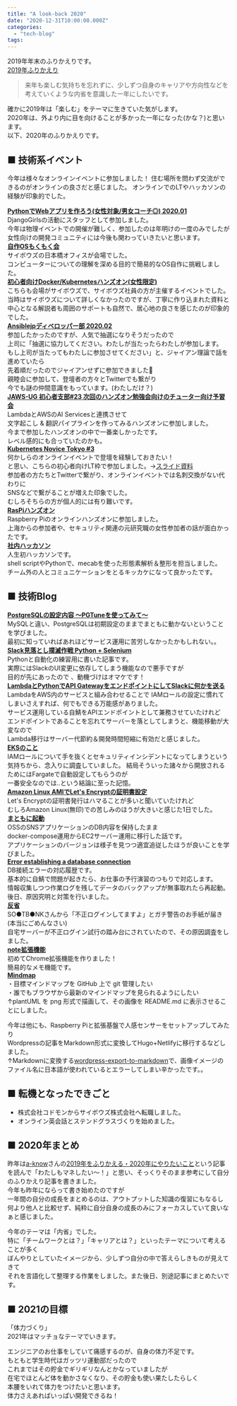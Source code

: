 ```yaml
---
title: "A look-back 2020"
date: "2020-12-31T10:00:00.000Z"
categories: 
  - "tech-blog"
tags: 
---
```


2019年年末のふりかえりです。  
[2019年ふりかえり](https://suwa3.netlify.app/posts/2019-12-31-2019%E5%B9%B4%E3%81%B5%E3%82%8A%E3%81%8B%E3%81%88%E3%82%8A/)

> 来年も楽しむ気持ちを忘れずに、少しずつ自身のキャリアや方向性などを
> 考えていくような内省を意識した一年にしたいです。

確かに2019年は「楽しむ」をテーマに生きていた気がします。  
2020年は、外より内に目を向けることが多かった一年になった(かな？)と思います。  
以下、2020年のふりかえりです。

## ■ 技術系イベント
今年は様々なオンラインイベントに参加しました！
住む場所を問わず交流ができるのがオンラインの良さだと感じました。
オンラインでのLTやハッカソンの経験が印象的でした。

**[PythonでWebアプリを作ろう(女性対象/男女コーチ◎) 2020.01](https://djangogirls-org.connpass.com/event/160379/)**  
    DjangoGirlsの活動にスタッフとして参加しました。  
    今年は物理イベントでの開催が難しく、参加したのは年明けの一度のみでしたが  
    女性向けの開発コミュニティには今後も関わっていきたいと思います。  
**[自作OSもくもく会](https://suwa3.netlify.app/posts/2020-01-12-%E8%87%AA%E4%BD%9Cos%E3%82%82%E3%81%8F%E3%82%82%E3%81%8F%E4%BC%9A/)**  
    サイボウズの日本橋オフィスが会場でした。  
    コンピューターについての理解を深める目的で簡易的なOS自作に挑戦しました。  
**[初心者向けDocker/Kubernetesハンズオン(女性限定)](https://tatsunoko.connpass.com/event/159292/)**  
    こちらも会場がサイボウズで、サイボウズ社員の方が主催するイベントでした。  
    当時はサイボウズについて詳しくなかったのですが、丁寧に作り込まれた資料と  
    中心となる解説者も周囲のサポートも自然で、居心地の良さを感じたのが印象的でした。  
**[Ansiblejpディベロッパー部 2020.02](https://ansible-users.connpass.com/event/162758/)**  
    参加したかったのですが、人気で抽選になりそうだったので  
    上司に「抽選に協力してください。わたしが当たったらわたしが参加します。  
    もし上司が当たってもわたしに参加させてください」と、ジャイアン理論で話を進めていたら  
    先着順だったのでジャイアンせずに参加できました🙌  
    親睦会に参加して、登壇者の方々とTwitterでも繋がり  
    今でも謎の仲間意識をもっています。(わたしだけ？)  
**[JAWS-UG 初心者支部#23 次回のハンズオン勉強会向けのチューター向け予習会](https://jawsug-bgnr.connpass.com/event/163557/)**  
    LambdaとAWSのAI Servicesと連携させて  
    文字起こし & 翻訳パイプラインを作ってみるハンズオンに参加しました。  
    今まで参加したハンズオンの中で一番楽しかったです。  
    レベル感的にも合っていたのかも。  
**[Kubernetes Novice Tokyo #3](https://k8s-novice-jp.connpass.com/event/181410/)**  
    何かしらのオンラインイベントで登壇を経験しておきたい！  
    と思い、こちらの初心者向けLT枠で参加しました。→[スライド資料](https://speakerdeck.com/ishizuka427/eks-on-fargate)  
    参加者の方たちとTwitterで繋がり、オンラインイベントでは名刺交換がない代わりに  
    SNSなどで繋がることが増えた印象でした。  
    むしろそちらの方が個人的には有り難いです。  
**[RasPiハンズオン](https://suwa3.netlify.app/posts/2020-07-22-raspi%E3%83%8F%E3%83%B3%E3%82%BA%E3%82%AA%E3%83%B3/)**  
    Raspberry Piのオンラインハンズオンに参加しました。  
    上海からの参加者や、セキュリティ関連の元研究職の女性参加者の話が面白かったです。  
**[社内ハッカソン](https://suwa3.netlify.app/posts/2020-10-26-%E3%83%8F%E3%83%83%E3%82%AB%E3%82%BD%E3%83%B3%E3%81%AA%E3%81%A9/)**  
    人生初ハッカソンです。  
    shell scriptやPythonで、mecabを使った形態素解析＆整形を担当しました。  
    チーム外の人とコミュニケーションをとるキッカケになって良かったです。  
    
## ■ 技術Blog
**[PostgreSQLの設定内容 〜PGTuneを使ってみて〜](https://qiita.com/suwa3/items/ccec9a757408a6fab695)**  
    MySQLと違い、PostgreSQLは初期設定のままでまともに動かないということを学びました。  
    最初に知っていればあれほどサービス運用に苦労しなかったかもしれない。。  
**[Slack見落とし撲滅作戦 Python + Selenium](https://suwa3.netlify.app/posts/2020-01-19-slack%E8%A6%8B%E8%90%BD%E3%81%A8%E3%81%97%E6%92%B2%E6%BB%85%E4%BD%9C%E6%88%A6-python-selenium/)**  
    Pythonと自動化の練習用に書いた記事です。  
    実際にはSlackのUI変更に依存してしまう機能なので悪手ですが  
    目的が先にあったので 、動機づけはオマケです！  
**[LambdaとPythonでAPI GatewayをエンドポイントにしてSlackに何かを送る](https://qiita.com/suwa3/items/2d1f05c77b5641f98619)**  
    LambdaをAWS内のサービスと組み合わせることで
    IAMロールの設定に慣れてしまいさえすれば、何でもできる万能感がありました。  
    サービス運用している自鯖をAPIエンドポイントとして兼務させていたけれど  
    エンドポイントであることを忘れてサーバーを落としてしまうと、機能移動が大変なので  
    Lambda移行はサーバー代節約＆開発時間短縮に有効だと感じました。  
**[EKSのこと](https://suwa3.netlify.app/posts/2020-02-19-eks%E3%81%AE%E3%81%93%E3%81%A8/)**  
    IAMロールについて手を抜くとセキュリティインシデントになってしまうという気持ちから、念入りに調査していました。
    結局そういった諸々から開放されるためにはFargateで自動設定してもらうのが  
    一番安全なのでは..という結論に至った記憶。  
**[Amazon Linux AMIでLet's Encryptの証明書設定](https://suwa3.netlify.app/posts/2020-03-01-amazon-linux-ami%E3%81%A7lets-encrypt%E3%81%AE%E8%A8%BC%E6%98%8E%E6%9B%B8%E8%A8%AD%E5%AE%9A/)**  
    Let's Encryptの証明書発行はハマることが多いと聞いていたけれど  
    むしろAmazon Linux(無印)での苦しみのほうが大きいと感じた1日でした。  
**[まともに起動](https://suwa3.netlify.app/posts/2020-03-14-%E3%81%BE%E3%81%A8%E3%82%82%E3%81%AB%E8%B5%B7%E5%8B%95/)**  
    OSSのSNSアプリケーションのDB内容を保持したまま  
    docker-compose運用からEC2サーバー運用に移行した話です。  
    アプリケーションのバージョンは様子を見つつ適宜追従したほうが良いことを学びました。  
**[Error establishing a database connection](https://suwa3.netlify.app/posts/2020-05-14-error-establishing-a-database-connection/)**  
    DB接続エラーの対応履歴です。  
    基本的に自鯖で問題が起きたら、お仕事の予行演習のつもりで対応します。  
    情報収集しつつ作業ログを残してデータのバックアップが無事取れたら再起動。  
    後日、原因究明と対策を行いました。  
**[反省](https://suwa3.netlify.app/posts/2020-05-16-%E5%8F%8D%E7%9C%81/)**  
    SO●TB●NKさんから「不正ログインしてますよ」とガチ警告のお手紙が届き(本当にごめんなさい)  
    自宅サーバーが不正ログイン試行の踏み台にされていたので、その原因調査をしました。  
**[note拡張機能](https://suwa3.netlify.app/posts/2020-07-19-note%E6%8B%A1%E5%BC%B5%E6%A9%9F%E8%83%BD/)**  
    初めてChrome拡張機能を作りました！  
    簡易的なメモ機能です。  
**[Mindmap](https://suwa3.netlify.app/posts/2020-11-28-mindmap/)**  
    ・目標マインドマップを GitHub 上で git 管理したい  
    ・誰でもブラウザから最新のマインドマップを見られるようにしたい  
    ↑plantUML を png 形式で描画して、その画像を README.md に表示させることにしました。  
    
今年は他にも、Raspberry Piと拡張基盤で人感センサーをセットアップしてみたり  
Wordpressの記事をMarkdown形式に変換してHugo+Netlifyに移行するなどしました。  
↑Markdownに変換する[wordpress-export-to-markdown](https://github.com/lonekorean/wordpress-export-to-markdown)で、画像イメージのファイル名に日本語が使われているとエラーしてしまい辛かったです。。

## ■ 転機となったできごと
- 株式会社コドモンからサイボウズ株式会社へ転職しました。  
- オンライン英会話とステンドグラスづくりを始めました。  

## ■ 2020年まとめ
昨年は[a-know](https://twitter.com/a_know)さんの[2019年をふりかえる・2020年にやりたいこと](https://blog.a-know.me/entry/2019/12/30/151206)という記事を読んで「わたしもマネしたい〜！」と思い、そっくりそのまま参考にして自分のふりかえり記事を書きました。  
今年も昨年にならって書き始めたのですが  
一年間の自分の成長をまとめるのは、アウトプットした知識の復習にもなるし  
何より他人と比較せず、純粋に自分自身の成長のみにフォーカスしていて良いなぁと感じました。  

今年のテーマは「内省」でした。  
特に「チームワークとは？」「キャリアとは？」といったテーマについて考えることが多く  
ぼんやりとしていたイメージから、少しずつ自分の中で答えらしきものが見えてきて  
それを言語化して整理する作業をしました。また後日、別途記事にまとめたいです。  

## ■ 2021の目標
「体力づくり」  
2021年はマッチョなテーマでいきます。  

エンジニアのお仕事をしていて痛感するのが、自身の体力不足です。  
もともと学生時代はガッツリ運動部だったので  
これまではその貯金でギリギリなんとかなっていましたが  
在宅でほとんど体を動かさなくなり、その貯金も使い果たしたらしく  
本腰をいれて体力をつけたいと思います。  
体力さえあればいっぱい開発できるね！  
